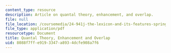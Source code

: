 ```yaml
---
content_type: resource
description: Article on quantal theory, enhancement, and overlap.
file: null
file_location: /coursemedia/24-941j-the-lexicon-and-its-features-spring-2007/8088f7ffe9193347a8934dcfe908a7f6_stevens_keyser07.pdf
file_type: application/pdf
resourcetype: Document
title: Quantal Theory, Enhancement and Overlap
uid: 8088f7ff-e919-3347-a893-4dcfe908a7f6
---
```

